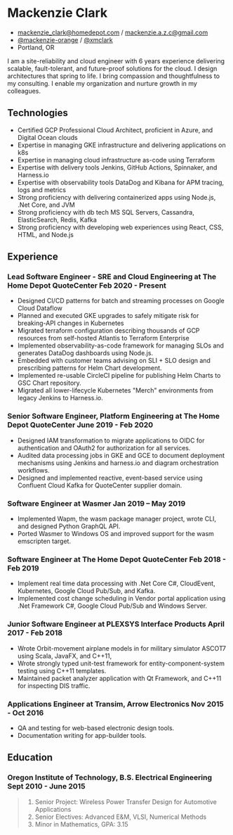 <!-- The (first) h1 will be used as the <title> of the HTML page -->
# Mackenzie Clark

<!-- The unordered list immediately after the h1 will be formatted on a single
line. It is intended to be used for contact details -->
- [mackenzie_clark@homedepot.com](mail:mackenzie_clark@homedepot.com) / [mackenzie.a.z.c@gmail.com](mail:mackenzie.a.z.c@gmail.com)
- [@mackenzie-orange](https://github.com/mackenzie-orange) / [@xmclark](https://github.com/xmclark)
- Portland, OR

<!-- The paragraph after the h1 and ul and before the first h2 is optional. It
is intended to be used for a short summary. -->
I am a site-reliability and cloud engineer with 6 years experience delivering scalable, fault-tolerant, and future-proof solutions for the cloud. I design architectures that spring to life. I bring compassion and thoughtfulness to my consulting. I enable my organization and nurture growth in my colleagues. 

## Technologies

- Certified GCP Professional Cloud Architect, proficient in Azure, and Digital Ocean clouds
- Expertise in managing GKE infrastructure and delivering applications on k8s
- Expertise in managing cloud infrastructure as-code using Terraform
- Expertise with delivery tools Jenkins, GitHub Actions, Spinnaker, and Harness.io
- Expertise with observability tools DataDog and Kibana for APM tracing, logs and metrics
- Strong proficiency with delivering containerized apps using Node.js, .Net Core, and JVM
- Strong proficiency with db tech MS SQL Servers, Cassandra, ElasticSearch, Redis, Kafka
- Strong proficiency with developing web experiences using React, CSS, HTML, and Node.js

## Experience

<!-- You have to wrap the "left" and "right" half of these headings in spans by
hand -->
### <span>Lead Software Engineer - SRE and Cloud Engineering at The Home Depot QuoteCenter</span> <span>Feb 2020 - Present</span>

- Designed CI/CD patterns for batch and streaming processes on Google Cloud Dataflow
- Planned and executed GKE upgrades to safely mitigate risk for breaking-API changes in Kubernetes
- Migrated terraform configuration describing thousands of GCP resources from self-hosted Atlantis to Terraform Enterprise 
- Implemented observability-as-code framework for managing SLOs and generates DataDog dashboards using Node.js. 
- Embedded with customer teams advising on SLI + SLO design and prescribing patterns for Helm Chart development.
- Implemented re-usable CircleCI pipeline for publishing Helm Charts to GSC Chart repository.
- Migrated all lower-lifecycle Kubernetes "Merch" environments from legacy Jenkins to Harness.io.

### <span>Senior Software Engineer, Platform Engineering at The Home Depot QuoteCenter</span> <span>June 2019 - Feb 2020</span>

- Designed IAM transformation to migrate applications to OIDC for authentication and OAuth2 for authorization for all services.
- Audited data processing jobs in GKE and GCE to document deployment mechanisms using Jenkins and harness.io and diagram orchestration workflows.
- Designed and implemented reactive, event-based service using Confluent Cloud Kafka for QuoteCenter supplier domain.

### <span>Software Engineer at Wasmer</span> <span>Jan 2019 – May 2019</span>

- Implemented Wapm, the wasm package manager project, wrote CLI, and designed Python GraphQL API.
- Ported Wasmer to Windows OS and improved support for the wasm emscripten target.

### <span>Software Engineer at The Home Depot QuoteCenter</span> <span>Feb 2018 - Feb 2019</span>

- Implement real time data processing with .Net Core C#, CloudEvent, Kubernetes, Google Cloud Pub/Sub, and Kafka.
- Implemented cost change scheduling in Vendor portal application using .Net Framework C#, Google Cloud Pub/Sub and Windows Server.

### <span>Junior Software Engineer at PLEXSYS Interface Products</span> <span>April 2017 - Feb 2018</span>

- Wrote Orbit-movement airplane models in for military simulator ASCOT7 using Scala, JavaFX, and C++11, 
- Wrote strongly typed unit-test framework for entity-component-system testing using C++11 templates.
- Maintained packet analyzer application with Qt Framework, and C++11 for inspecting DIS traffic.

### <span>Applications Engineer at Transim, Arrow Electronics</span> <span>Nov 2015 - Oct 2016</span>

 - QA and testing for web-based electronic design tools.
 - Documentation writing for app-builder tools.

## Education

### <span>Oregon Institute of Technology, B.S. Electrical Engineering</span> <span>Sept 2010 - June 2015</span>
   
> 1. Senior Project: Wireless Power Transfer Design for Automotive Applications
> 2. Senior Electives: Advanced E&M, VLSI, Numerical Methods
> 3. Minor in Mathematics, GPA: 3.15
